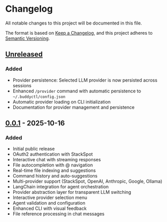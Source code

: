 # Changelog

All notable changes to this project will be documented in this file.

The format is based on [Keep a Changelog](https://keepachangelog.com/en/1.0.0/),
and this project adheres to [Semantic Versioning](https://semver.org/spec/v2.0.0.html).

## [Unreleased]
### Added
- Provider persistence: Selected LLM provider is now persisted across sessions
- Enhanced `/provider` command with automatic persistence to `~/.buddyctl/config.json`
- Automatic provider loading on CLI initialization
- Documentation for provider management and persistence

## [0.0.1] - 2025-10-16
### Added
- Initial public release
- OAuth2 authentication with StackSpot
- Interactive chat with streaming responses
- File autocompletion with @ navigation
- Real-time file indexing and suggestions
- Command history and auto-suggestions
- Multi-provider support (StackSpot, OpenAI, Anthropic, Google, Ollama)
- LangChain integration for agent orchestration
- Provider abstraction layer for transparent LLM switching
- Interactive provider selection menu
- Agent validation and configuration
- Enhanced CLI with visual feedback
- File reference processing in chat messages

[Unreleased]: https://github.com/evellyncosta/buddyctl-cli/compare/v0.0.1...HEAD
[0.0.1]: https://github.com/evellyncosta/buddyctl-cli/releases/tag/v0.0.1
